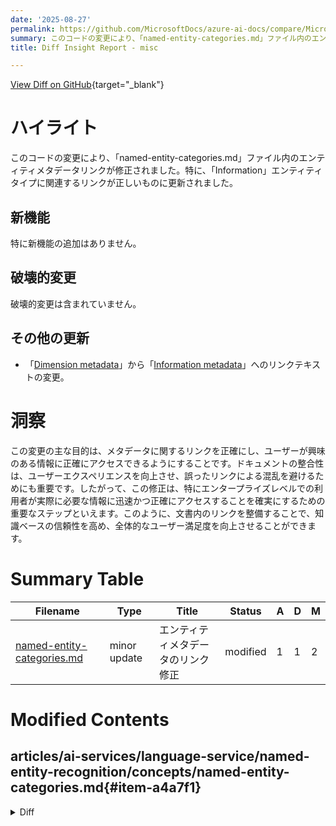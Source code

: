 ```yaml
---
date: '2025-08-27'
permalink: https://github.com/MicrosoftDocs/azure-ai-docs/compare/MicrosoftDocs:2ab3d6c...MicrosoftDocs:85d4514
summary: このコードの変更により、「named-entity-categories.md」ファイル内のエンティティメタデータリンクが修正され、特に「Information」エンティティタイプに関連するリンクが正しいものに更新されました。新機能の追加はなく、破壊的変更も含まれていません。この修正は、ユーザーがメタデータに関する情報に正確にアクセスできるようにし、ドキュメントの整合性を高めることを目的としています。これにより、全体的なユーザー満足度の向上が期待されます。
title: Diff Insight Report - misc

---
```


[View Diff on GitHub](https://github.com/MicrosoftDocs/azure-ai-docs/compare/MicrosoftDocs:2ab3d6c...MicrosoftDocs:85d4514){target="_blank"}

# ハイライト
このコードの変更により、「named-entity-categories.md」ファイル内のエンティティメタデータリンクが修正されました。特に、「Information」エンティティタイプに関連するリンクが正しいものに更新されました。

## 新機能
特に新機能の追加はありません。

## 破壊的変更
破壊的変更は含まれていません。

## その他の更新
- 「[Dimension metadata](entity-metadata.md#information)」から「[Information metadata](entity-metadata.md#information)」へのリンクテキストの変更。

# 洞察
この変更の主な目的は、メタデータに関するリンクを正確にし、ユーザーが興味のある情報に正確にアクセスできるようにすることです。ドキュメントの整合性は、ユーザーエクスペリエンスを向上させ、誤ったリンクによる混乱を避けるためにも重要です。したがって、この修正は、特にエンタープライズレベルでの利用者が実際に必要な情報に迅速かつ正確にアクセスすることを確実にするための重要なステップといえます。このように、文書内のリンクを整備することで、知識ベースの信頼性を高め、全体的なユーザー満足度を向上させることができます。

# Summary Table
|  Filename  | Type |    Title    | Status | A  | D  | M  |
|------------|------|-------------|--------|----|----|----|
| [named-entity-categories.md](#item-a4a7f1) | minor update | エンティティメタデータのリンク修正 | modified | 1 | 1 | 2 | 


# Modified Contents
## articles/ai-services/language-service/named-entity-recognition/concepts/named-entity-categories.md{#item-a4a7f1}

<details>
<summary>Diff</summary>
````diff
@@ -223,7 +223,7 @@ Supported API versions:
 
 |Entity|Tags|Detail|MetaData|
 |---|---|---|---|
-|**Information**|Information|Structured data or processed knowledge transmitted or acquired about a specific entity, event, or condition.|[Dimension metadata](entity-metadata.md#information)|
+|**Information**|Information|Structured data or processed knowledge transmitted or acquired about a specific entity, event, or condition.|[Information metadata](entity-metadata.md#information)|
 
 
 ### Type: IpAddress
````
</details>

### Summary

```json
{
    "modification_type": "minor update",
    "modification_title": "エンティティメタデータのリンク修正"
}
```

### Explanation
この変更は、`named-entity-categories.md`ファイルにおける情報メタデータのリンク修正を含んでいます。具体的には、エンティティタイプ「Information」に関連するメタデータリンクが変更されました。以前は「[Dimension metadata](entity-metadata.md#information)」と記載されていましたが、新しいリンクでは「[Information metadata](entity-metadata.md#information)」に更新されています。この変更は、情報を提供するリンクの正確性を高め、ユーザーが適切なコンテンツにアクセスできるようにするためのものです。この変更は具体的には1行の追加と1行の削除で構成されています。


